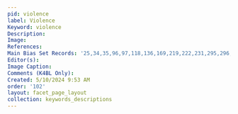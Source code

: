 ```yaml
---
pid: violence
label: Violence
Keyword: violence
Description: 
Image: 
References: 
Main Bias Set Records: '25,34,35,96,97,118,136,169,219,222,231,295,296,342'
Editor(s): 
Image Caption: 
Comments (K4BL Only): 
Created: 5/10/2024 9:53 AM
order: '102'
layout: facet_page_layout
collection: keywords_descriptions
---
```

